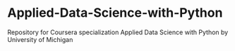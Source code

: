 # Applied-Data-Science-with-Python
Repository for Coursera specialization Applied Data Science with Python by University of Michigan
